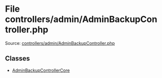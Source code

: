 File controllers/admin/AdminBackupController.php
=========
Source: [controllers/admin/AdminBackupController.php](https://github.com/PrestaShop/PrestaShop/blob/1.6.1.1/controllers/admin/AdminBackupController.php)


Classes
-------

* [AdminBackupControllerCore](class.AdminBackupControllerCore.md)


